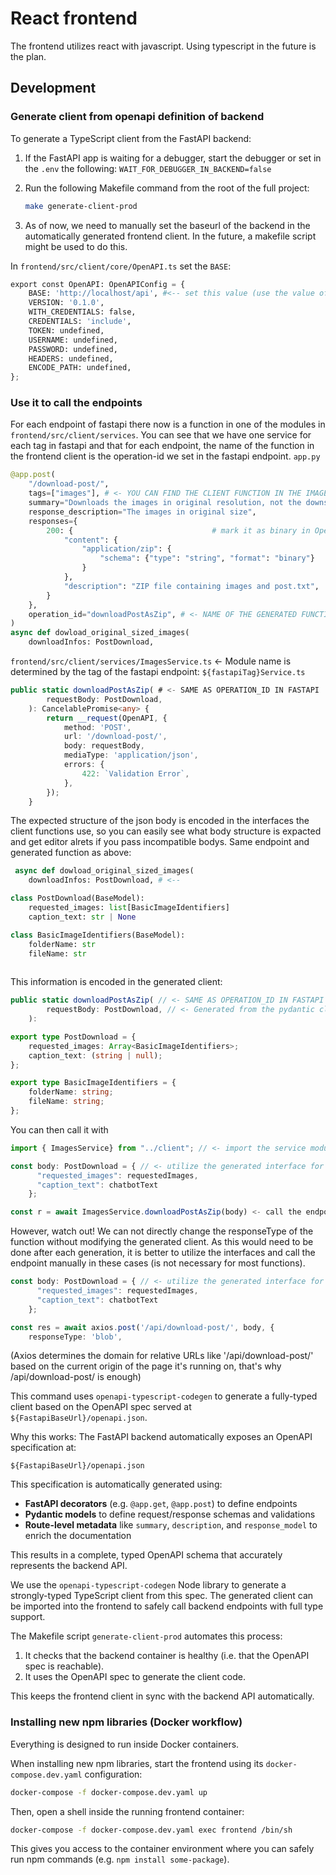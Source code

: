 # React frontend
The frontend utilizes react with javascript. Using typescript in the future is the plan. 

## Development

### Generate client from openapi definition of backend
To generate a TypeScript client from the FastAPI backend:

1. If the FastAPI app is waiting for a debugger, start the debugger or set in the `.env` the following: `WAIT_FOR_DEBUGGER_IN_BACKEND=false`

2. Run the following Makefile command from the root of the full project:

   ```bash
   make generate-client-prod
   ```

3. As of now, we need to manually set the baseurl of the backend in the automatically generated frontend client. In the future, a makefile script might be used to do this.

In `frontend/src/client/core/OpenAPI.ts` set the `BASE`:
```py
export const OpenAPI: OpenAPIConfig = {
    BASE: 'http://localhost/api', #<-- set this value (use the value of env.BASE_URL + '/api')
    VERSION: '0.1.0',
    WITH_CREDENTIALS: false,
    CREDENTIALS: 'include',
    TOKEN: undefined,
    USERNAME: undefined,
    PASSWORD: undefined,
    HEADERS: undefined,
    ENCODE_PATH: undefined,
};
```

### Use it to call the endpoints

For each endpoint of fastapi there now is a function in one of the modules in `frontend/src/client/services`.
You can see that we have one service for each tag in fastapi and that for each endpoint, the name of the function in the frontend client is the operation-id we set in the fastapi endpoint.
`app.py`
```.py
@app.post(
    "/download-post/",
    tags=["images"], # <- YOU CAN FIND THE CLIENT FUNCTION IN THE IMAGESSERVICE MODULE
    summary="Downloads the images in original resolution, not the downscaled version of the served images endpoint",
    response_description="The images in original size",
    responses={
        200: {                               # mark it as binary in OpenAPI
            "content": {
                "application/zip": {
                    "schema": {"type": "string", "format": "binary"}
                }
            },
            "description": "ZIP file containing images and post.txt",
        }
    },
    operation_id="downloadPostAsZip", # <- NAME OF THE GENERATED FUNCTION
)
async def dowload_original_sized_images(
    downloadInfos: PostDownload,
```

`frontend/src/client/services/ImagesService.ts` <- Module name is determined by the tag of the fastapi endpoint: `${fastapiTag}Service.ts`
```.ts
public static downloadPostAsZip( # <- SAME AS OPERATION_ID IN FASTAPI
        requestBody: PostDownload,
    ): CancelablePromise<any> {
        return __request(OpenAPI, {
            method: 'POST',
            url: '/download-post/',
            body: requestBody, 
            mediaType: 'application/json',
            errors: {
                422: `Validation Error`,
            },
        });
    }
```


The expected structure of the json body is encoded in the interfaces the client functions use, so you can easily see what body structure is expacted and get editor alrets if you pass incompatible bodys. Same endpoint and generated function as above:
```.py
 async def dowload_original_sized_images(
    downloadInfos: PostDownload, # <--
```

```.py
class PostDownload(BaseModel):
    requested_images: list[BasicImageIdentifiers]
    caption_text: str | None

class BasicImageIdentifiers(BaseModel):
    folderName: str
    fileName: str
    
```

This information is encoded in the generated client:
```.ts
public static downloadPostAsZip( // <- SAME AS OPERATION_ID IN FASTAPI
        requestBody: PostDownload, // <- Generated from the pydantic class the endpoint expects.
    ): 
```

```.ts
export type PostDownload = {
    requested_images: Array<BasicImageIdentifiers>;
    caption_text: (string | null);
};

export type BasicImageIdentifiers = {
    folderName: string;
    fileName: string;
};
```

You can then call it with
```.ts
import { ImagesService} from "../client"; // <- import the service module

const body: PostDownload = { // <- utilize the generated interface for type checking
      "requested_images": requestedImages,
      "caption_text": chatbotText
    };

const r = await ImagesService.downloadPostAsZip(body) <- call the endpoint>
```

However, watch out! We can not directly change the responseType of the function without modifying the generated client. As this would need to be done after each generation, it is better to utilize the interfaces and call the endpoint manually in these cases (is not necessary for most functions).

```.ts
const body: PostDownload = { // <- utilize the generated interface for type checking
      "requested_images": requestedImages,
      "caption_text": chatbotText
    };

const res = await axios.post('/api/download-post/', body, { 
    responseType: 'blob',
```
(Axios determines the domain for relative URLs like '/api/download-post/' based on the current origin of the page it's running on, that's why /api/download-post/ is enough)






This command uses `openapi-typescript-codegen` to generate a fully-typed client based on the OpenAPI spec served at `${FastapiBaseUrl}/openapi.json`.

Why this works:
The FastAPI backend automatically exposes an OpenAPI specification at:

```
${FastapiBaseUrl}/openapi.json
```

This specification is automatically generated using:

- **FastAPI decorators** (e.g. `@app.get`, `@app.post`) to define endpoints
- **Pydantic models** to define request/response schemas and validations
- **Route-level metadata** like `summary`, `description`, and `response_model` to enrich the documentation

This results in a complete, typed OpenAPI schema that accurately represents the backend API.

We use the `openapi-typescript-codegen` Node library to generate a strongly-typed TypeScript client from this spec. The generated client can be imported into the frontend to safely call backend endpoints with full type support.

The Makefile script `generate-client-prod` automates this process:

1. It checks that the backend container is healthy (i.e. that the OpenAPI spec is reachable).
2. It uses the OpenAPI spec to generate the client code.

This keeps the frontend client in sync with the backend API automatically.


### Installing new npm libraries (Docker workflow)
Everything is designed to run inside Docker containers.

When installing new npm libraries, start the frontend using its `docker-compose.dev.yaml` configuration:

```sh
docker-compose -f docker-compose.dev.yaml up
```

Then, open a shell inside the running frontend container:

```sh
docker-compose -f docker-compose.dev.yaml exec frontend /bin/sh
```

This gives you access to the container environment where you can safely run npm commands (e.g. `npm install some-package`).